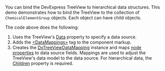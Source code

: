 You can bind the DevExpress TreeView to hierarchical data structures. This demo demonstrates how to bind the TreeView to the collection of `ChemicalElementGroup` objects. Each object can have child objects. 

The code above does the following: 

1. Uses the TreeView's [Data](https://docs.devexpress.com/Blazor/DevExpress.Blazor.DxTreeView.Data) property to specify a data source. 
2. Adds the [\<DataMappings>](https://docs.devexpress.com/Blazor/DevExpress.Blazor.DxTreeView.DataMappings) tag to the component markup. 
3. Creates the [DxTreeViewDataMapping](https://docs.devexpress.com/Blazor/DevExpress.Blazor.DxTreeViewDataMapping) instance and maps [node properties](https://docs.devexpress.com/Blazor/DevExpress.Blazor.DxTreeViewDataMapping._members#properties) to data source fields. Mappings are used to adjust the TreeView's data model to the data source. For hierarchical data, the [Children](https://docs.devexpress.com/Blazor/DevExpress.Blazor.Base.DxDataMappingBase-1.Children) property is required.
